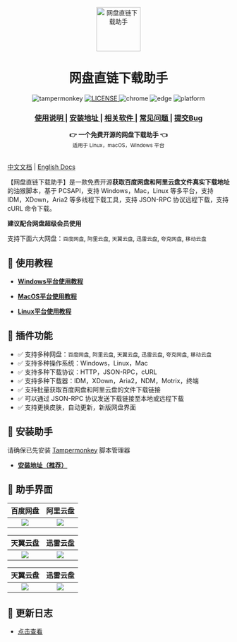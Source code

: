 <p align="center">
  <a href="https://www.youxiaohou.com" title="点击访问">
    <img width="100" height="100" src="https://www.youxiaohou.com/logo.gif" alt="网盘直链下载助手">
  </a>
</p>

<h1 align="center">网盘直链下载助手</h1>

<p align="center">
  <img src="https://img.shields.io/badge/TamperMonkey-v4.13-brightgreen.svg?style=flat-square" alt="tampermonkey">
  <a href="LICENSE">
    <img src="https://img.shields.io/badge/license-AGPLv3.0-lightgrey.svg?style=flat-square" alt="LICENSE">
  </a>
  <img src="https://img.shields.io/badge/Chrome-≥76.0-brightgreen.svg?style=flat-square" alt="chrome">
  <img src="https://img.shields.io/badge/Edge-≥88.0-brightgreen.svg?style=flat-square" alt="edge">
  <img src="https://img.shields.io/badge/Platform-Windows%20%7C%20Mac%20%7C%20Linux-blue.svg?style=flat-square" alt="platform">
</p>

<div align="center">
  <h3>
    <a href="https://www.youxiaohou.com">
      使用说明
    </a>
    <span> | </span>
    <a href="https://www.youxiaohou.com/install.html">
      安装地址
    </a>
    <span> | </span>
    <a href="https://www.youxiaohou.com/download.html">
      相关软件
    </a>
    <span> | </span>
    <a href="https://www.youxiaohou.com/zh-cn/question.html">
      常见问题
    </a>
    <span> | </span>
    <a href="https://github.com/syhyz1990/baiduyun/issues">
      提交Bug
    </a>
  </h3>
</div>

<div align="center">
  <strong>👉 一个免费开源的网盘下载助手 👈</strong><br>
  <sub>适用于 Linux，macOS，Windows 平台</sub>
</div>
<br>

[中文文档](README.md) | [English Docs](README_EN.md)

【网盘直链下载助手】是一款免费开源**获取百度网盘和阿里云盘文件真实下载地址**的油猴脚本，基于 PCSAPI，支持 Windows，Mac，Linux 等多平台，支持 IDM，XDown，Aria2 等多线程下载工具，支持 JSON-RPC 协议远程下载，支持 cURL 命令下载。

**建议配合网盘超级会员使用**

支持下面六大网盘：`百度网盘`, `阿里云盘`, `天翼云盘`, `迅雷云盘`, `夸克网盘`, `移动云盘`

## 📖 使用教程

- **[Windows平台使用教程](https://www.youxiaohou.com/zh-cn/windows/)**

- **[MacOS平台使用教程](https://www.youxiaohou.com/zh-cn/mac/)**

- **[Linux平台使用教程](https://www.youxiaohou.com/zh-cn/linux/)**

## 🔧 插件功能

- ✅ 支持多种网盘：`百度网盘`, `阿里云盘`, `天翼云盘`, `迅雷云盘`, `夸克网盘`, `移动云盘`
- ✅ 支持多种操作系统：Windows，Linux，Mac
- ✅ 支持多种下载协议：HTTP，JSON-RPC，cURL
- ✅ 支持多种下载器：IDM，XDown，Aria2，NDM，Motrix，终端
- ✅ 支持批量获取百度网盘和阿里云盘的文件下载链接
- ✅ 可以通过 JSON-RPC 协议发送下载链接至本地或远程下载
- ✅ 支持更换皮肤，自动更新，新版网盘界面

## 💽 安装助手

请确保已先安装 [Tampermonkey](https://www.crxsoso.com/webstore/detail/dhdgffkkebhmkfjojejmpbldmpobfkfo) 脚本管理器

- **[安装地址（推荐）](https://www.youxiaohou.com/install.html)**

## 🎨 助手界面

|  百度网盘 |  阿里云盘 |
|:---:|:---:|
| ![](https://vkceyugu.cdn.bspapp.com/VKCEYUGU-0d8c17ea-3b18-45d5-bf2f-64e5c812dfc9/b64df172-4610-455c-8fbc-d5327753b9da.gif)  | ![](https://vkceyugu.cdn.bspapp.com/VKCEYUGU-0d8c17ea-3b18-45d5-bf2f-64e5c812dfc9/f24a0253-4fbc-4b51-8dba-b96efa92f5e8.gif)  |

| 天翼云盘 | 迅雷云盘 |
|:---:|:---:|
| ![](https://vkceyugu.cdn.bspapp.com/VKCEYUGU-0d8c17ea-3b18-45d5-bf2f-64e5c812dfc9/09202ae1-beab-4ff9-9c35-cd45462c08d6.gif)  | ![](https://vkceyugu.cdn.bspapp.com/VKCEYUGU-0d8c17ea-3b18-45d5-bf2f-64e5c812dfc9/1f620519-23c6-4cfb-9f54-b98ef4f01d11.gif)  |

| 天翼云盘 | 迅雷云盘 |
|:---:|:---:|
| ![](https://vkceyugu.cdn.bspapp.com/VKCEYUGU-0d8c17ea-3b18-45d5-bf2f-64e5c812dfc9/ecee5171-5860-4a29-975f-8a5fa1c86f94.gif)  | ![](https://vkceyugu.cdn.bspapp.com/VKCEYUGU-0d8c17ea-3b18-45d5-bf2f-64e5c812dfc9/d8cfc7d6-dada-4a60-8983-1b0da150389d.gif)  |

## 📝 更新日志

- [点击查看](https://www.youxiaohou.com/install.html#%F0%9F%93%9D-%E6%9B%B4%E6%96%B0%E6%97%A5%E5%BF%97)
